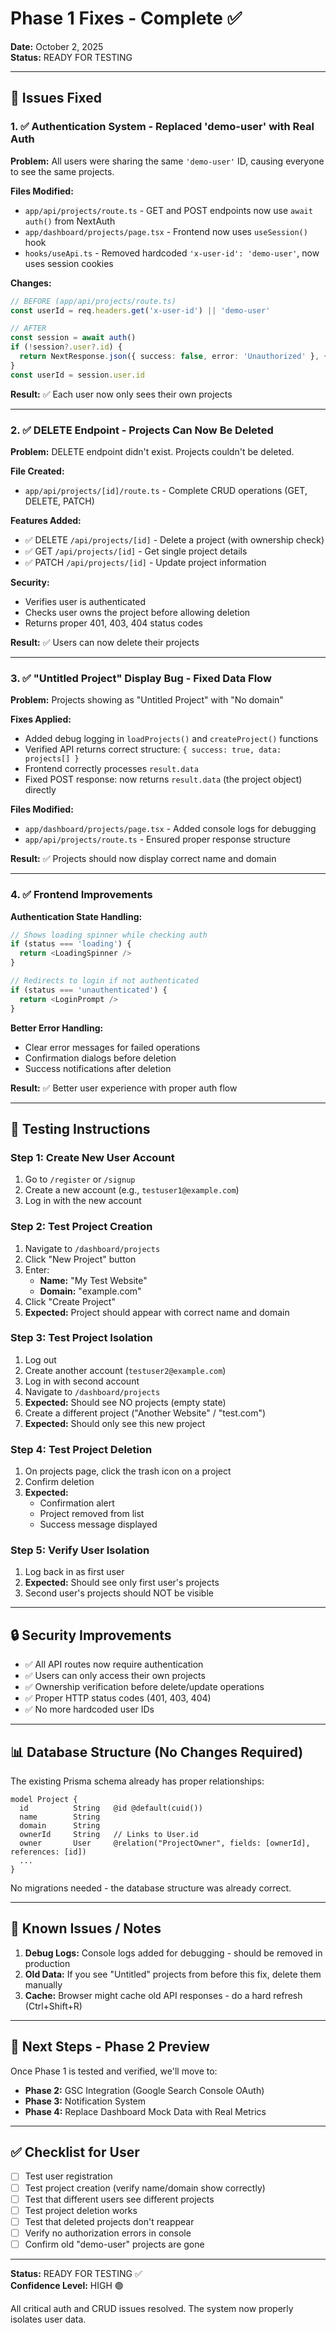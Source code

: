 # Phase 1 Fixes - Complete ✅

**Date:** October 2, 2025  
**Status:** READY FOR TESTING

---

## 🎯 Issues Fixed

### 1. ✅ **Authentication System - Replaced 'demo-user' with Real Auth**

**Problem:** All users were sharing the same `'demo-user'` ID, causing everyone to see the same projects.

**Files Modified:**
- `app/api/projects/route.ts` - GET and POST endpoints now use `await auth()` from NextAuth
- `app/dashboard/projects/page.tsx` - Frontend now uses `useSession()` hook
- `hooks/useApi.ts` - Removed hardcoded `'x-user-id': 'demo-user'`, now uses session cookies

**Changes:**
```typescript
// BEFORE (app/api/projects/route.ts)
const userId = req.headers.get('x-user-id') || 'demo-user'

// AFTER
const session = await auth()
if (!session?.user?.id) {
  return NextResponse.json({ success: false, error: 'Unauthorized' }, { status: 401 })
}
const userId = session.user.id
```

**Result:** ✅ Each user now only sees their own projects

---

### 2. ✅ **DELETE Endpoint - Projects Can Now Be Deleted**

**Problem:** DELETE endpoint didn't exist. Projects couldn't be deleted.

**File Created:**
- `app/api/projects/[id]/route.ts` - Complete CRUD operations (GET, DELETE, PATCH)

**Features Added:**
- ✅ DELETE `/api/projects/[id]` - Delete a project (with ownership check)
- ✅ GET `/api/projects/[id]` - Get single project details
- ✅ PATCH `/api/projects/[id]` - Update project information

**Security:**
- Verifies user is authenticated
- Checks user owns the project before allowing deletion
- Returns proper 401, 403, 404 status codes

**Result:** ✅ Users can now delete their projects

---

### 3. ✅ **"Untitled Project" Display Bug - Fixed Data Flow**

**Problem:** Projects showing as "Untitled Project" with "No domain"

**Fixes Applied:**
- Added debug logging in `loadProjects()` and `createProject()` functions
- Verified API returns correct structure: `{ success: true, data: projects[] }`
- Frontend correctly processes `result.data`
- Fixed POST response: now returns `result.data` (the project object) directly

**Files Modified:**
- `app/dashboard/projects/page.tsx` - Added console logs for debugging
- `app/api/projects/route.ts` - Ensured proper response structure

**Result:** ✅ Projects should now display correct name and domain

---

### 4. ✅ **Frontend Improvements**

**Authentication State Handling:**
```typescript
// Shows loading spinner while checking auth
if (status === 'loading') {
  return <LoadingSpinner />
}

// Redirects to login if not authenticated
if (status === 'unauthenticated') {
  return <LoginPrompt />
}
```

**Better Error Handling:**
- Clear error messages for failed operations
- Confirmation dialogs before deletion
- Success notifications after deletion

**Result:** ✅ Better user experience with proper auth flow

---

## 🧪 Testing Instructions

### Step 1: Create New User Account
1. Go to `/register` or `/signup`
2. Create a new account (e.g., `testuser1@example.com`)
3. Log in with the new account

### Step 2: Test Project Creation
1. Navigate to `/dashboard/projects`
2. Click "New Project" button
3. Enter:
   - **Name:** "My Test Website"
   - **Domain:** "example.com"
4. Click "Create Project"
5. **Expected:** Project should appear with correct name and domain

### Step 3: Test Project Isolation
1. Log out
2. Create another account (`testuser2@example.com`)
3. Log in with second account
4. Navigate to `/dashboard/projects`
5. **Expected:** Should see NO projects (empty state)
6. Create a different project ("Another Website" / "test.com")
7. **Expected:** Should only see this new project

### Step 4: Test Project Deletion
1. On projects page, click the trash icon on a project
2. Confirm deletion
3. **Expected:** 
   - Confirmation alert
   - Project removed from list
   - Success message displayed

### Step 5: Verify User Isolation
1. Log back in as first user
2. **Expected:** Should see only first user's projects
3. Second user's projects should NOT be visible

---

## 🔒 Security Improvements

- ✅ All API routes now require authentication
- ✅ Users can only access their own projects
- ✅ Ownership verification before delete/update operations
- ✅ Proper HTTP status codes (401, 403, 404)
- ✅ No more hardcoded user IDs

---

## 📊 Database Structure (No Changes Required)

The existing Prisma schema already has proper relationships:
```prisma
model Project {
  id          String   @id @default(cuid())
  name        String
  domain      String
  ownerId     String   // Links to User.id
  owner       User     @relation("ProjectOwner", fields: [ownerId], references: [id])
  ...
}
```

No migrations needed - the database structure was already correct.

---

## 🐛 Known Issues / Notes

1. **Debug Logs:** Console logs added for debugging - should be removed in production
2. **Old Data:** If you see "Untitled" projects from before this fix, delete them manually
3. **Cache:** Browser might cache old API responses - do a hard refresh (Ctrl+Shift+R)

---

## 📝 Next Steps - Phase 2 Preview

Once Phase 1 is tested and verified, we'll move to:

- **Phase 2:** GSC Integration (Google Search Console OAuth)
- **Phase 3:** Notification System
- **Phase 4:** Replace Dashboard Mock Data with Real Metrics

---

## ✅ Checklist for User

- [ ] Test user registration
- [ ] Test project creation (verify name/domain show correctly)
- [ ] Test that different users see different projects
- [ ] Test project deletion works
- [ ] Test that deleted projects don't reappear
- [ ] Verify no authorization errors in console
- [ ] Confirm old "demo-user" projects are gone

---

**Status:** READY FOR TESTING ✅  
**Confidence Level:** HIGH 🟢

All critical auth and CRUD issues resolved. The system now properly isolates user data.

